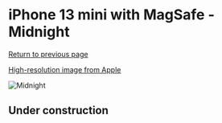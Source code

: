# iPhone 13 mini with MagSafe - Midnight

[Return to previous page](/iphone_13)

[High-resolution image from Apple](https://store.storeimages.cdn-apple.com/8756/as-images.apple.com/is/MM223?wid=4500&hei=4500&fmt=png)

<div style="width: 500px"><img src="/almost_uncompressed/MM223.webp" alt="Midnight"></div>

## Under construction
